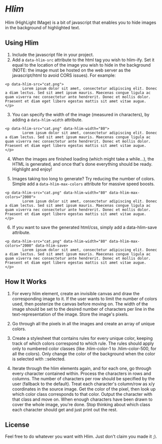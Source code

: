 # _Hlim_

Hlim (HighLight IMage) is a bit of javascript that enables you to hide images in the background of highlighted text.

## Using Hlim

1. Include the javascript file in your project.
2. Add a `data-hlim-src` attribute to the html tag you wish to hlim-ify. Set it equal to the location of the image you wish to hide in the background (NOTE: the image must be hosted on the web server as the javascript/html to avoid CORS issues). For example: 
```
<p data-hlim-src="cat.png">
        Lorem ipsum dolor sit amet, consectetur adipiscing elit. Donec a diam lectus. Sed sit amet ipsum mauris. Maecenas congue ligula ac quam viverra nec consectetur ante hendrerit. Donec et mollis dolor. Praesent et diam eget libero egestas mattis sit amet vitae augue.
</p>
```

3. You can specify the width of the image (measured in characters), by adding a `data-hlim-width` attribute.
```
<p data-hlim-src="cat.png" data-hlim-width="80">
        Lorem ipsum dolor sit amet, consectetur adipiscing elit. Donec a diam lectus. Sed sit amet ipsum mauris. Maecenas congue ligula ac quam viverra nec consectetur ante hendrerit. Donec et mollis dolor. Praesent et diam eget libero egestas mattis sit amet vitae augue.
</p>
```

4. When the images are finished loading (which might take a while...), the HTML is generated, and once that's done everything should be ready. Highlight and enjoy!

5. Images taking too long to generate? Try reducing the number of colors. Simple add a `data-hlim-max-colors` attribute for massive speed boosts.
```
<p data-hlim-src="cat.png" data-hlim-width="80" data-hlim-max-colors="2000">
        Lorem ipsum dolor sit amet, consectetur adipiscing elit. Donec a diam lectus. Sed sit amet ipsum mauris. Maecenas congue ligula ac quam viverra nec consectetur ante hendrerit. Donec et mollis dolor. Praesent et diam eget libero egestas mattis sit amet vitae augue.
</p>
```

6. If you want to save the generated html/css, simply add a data-hlim-save attribute.
```
<p data-hlim-src="cat.png" data-hlim-width="80" data-hlim-max-colors="2000" data-hlim-save>
        Lorem ipsum dolor sit amet, consectetur adipiscing elit. Donec a diam lectus. Sed sit amet ipsum mauris. Maecenas congue ligula ac quam viverra nec consectetur ante hendrerit. Donec et mollis dolor. Praesent et diam eget libero egestas mattis sit amet vitae augue.
</p>
```

## How It Works

1. For every hlim element, create an invisible canvas and draw the corresponding image to it. If the user wants to limit the number of colors used, then posterize the canvas before moving on. The width of the image should be set to the desired number of characters per line in the text-representation of the image. Store the image's pixels.

2. Go through all the pixels in all the images and create an array of unique colors.

3. Create a stylesheet that contains rules for every unique color, keeping track of which colors correspond to which rule. The rules should apply only to numbered color classes (like .hlim-color-1 to .hlim-color-500, for all the colors). Only change the color of the background when the color is selected with ::selected.

4. Iterate through the hlim elements again, and for each one, go through every character contained within. Process the characters in rows and columns. The number of characters per row should be specified by the user (fallback to the default). Treat each character's column/row as x/y coordinates in the source image. Get the color of the pixel, then look up which color class corresponds to that color. Output the character with that class and move on. When enough characters have been drawn to cover the whole image, you're done. Stop thinking about which class each character should get and just print out the rest. 

## License

Feel free to do whatever you want with Hlim. Just don't claim you made it ;).